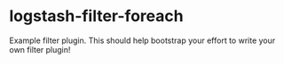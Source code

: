 # logstash-filter-foreach
Example filter plugin. This should help bootstrap your effort to write your own filter plugin!
